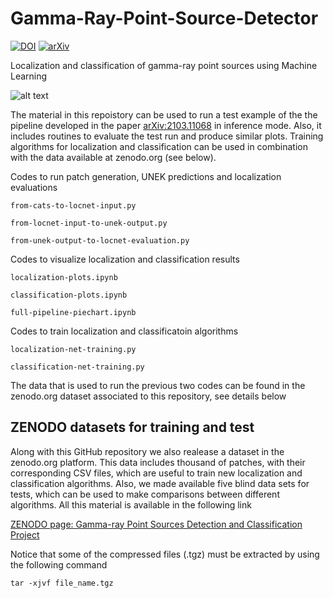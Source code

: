 # Gamma-Ray-Point-Source-Detector

[![DOI](https://zenodo.org/badge/DOI/10.5281/zenodo.4587205.svg)](https://doi.org/10.5281/zenodo.4587205)
[![arXiv](https://img.shields.io/badge/arXiv-2103.11068-darkred.svg)](https://arxiv.org/abs/2103.11068)

Localization and classification of gamma-ray point sources using Machine Learning

![alt text](https://github.com/bapanes/Gamma-Ray-Point-Source-Detector/blob/main/figures/full-pipeline-high-lat-pie.png)

The material in this repoistory can be used to run a test example of the the pipeline developed in the paper [arXiv:2103.11068](https://arxiv.org/abs/2103.11068) in inference mode. Also, it includes routines to evaluate the test run and produce similar plots. Training algorithms for localization and classification can be used in combination with the data available at zenodo.org (see below).  

Codes to run patch generation, UNEK predictions and localization evaluations

```
from-cats-to-locnet-input.py

from-locnet-input-to-unek-output.py

from-unek-output-to-locnet-evaluation.py
```

Codes to visualize localization and classification results

```
localization-plots.ipynb

classification-plots.ipynb

full-pipeline-piechart.ipynb
```

Codes to train localization and classificatoin algorithms

```
localization-net-training.py

classification-net-training.py
```

The data that is used to run the previous two codes can be found in the zenodo.org dataset associated to this repository, see details below

## ZENODO datasets for training and test

Along with this GitHub repository we also realease a dataset in the zenodo.org platform. This data includes thousand of patches, with their corresponding CSV files, which are useful to train new localization and classification algorithms. Also, we made available five blind data sets for tests, which can be used to make comparisons between different algorithms. All this material is available in the following link

[ZENODO page: Gamma-ray Point Sources Detection and Classification Project](https://zenodo.org/record/4587205#.YFOKBSPhD_Q)

Notice that some of the compressed files (.tgz) must be extracted by using the following command

```
tar -xjvf file_name.tgz 
```

